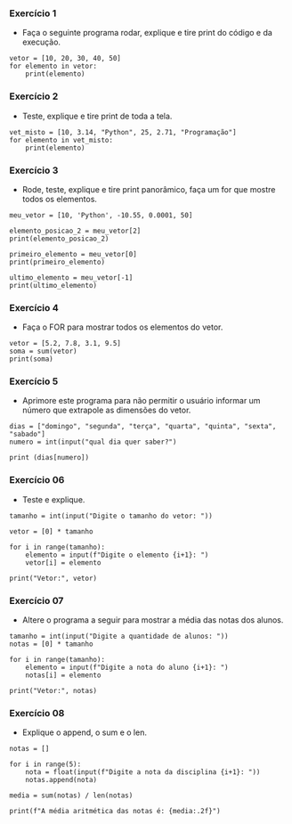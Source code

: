 ### Exercício 1

- Faça o seguinte programa rodar, explique e tire print do código e da execução.

````
vetor = [10, 20, 30, 40, 50]
for elemento in vetor:
    print(elemento)
````

### Exercício 2

- Teste, explique e tire print de toda a tela.

````
vet_misto = [10, 3.14, "Python", 25, 2.71, "Programação"]
for elemento in vet_misto:
    print(elemento)
````

### Exercício 3

- Rode, teste, explique e tire print panorâmico, faça um for que mostre todos os elementos.

````
meu_vetor = [10, 'Python', -10.55, 0.0001, 50]

elemento_posicao_2 = meu_vetor[2]
print(elemento_posicao_2)

primeiro_elemento = meu_vetor[0]
print(primeiro_elemento)

ultimo_elemento = meu_vetor[-1]
print(ultimo_elemento)  
````

### Exercício 4

- Faça o FOR para mostrar todos os elementos do vetor.

````
vetor = [5.2, 7.8, 3.1, 9.5]
soma = sum(vetor)
print(soma)
````

### Exercício 5

- Aprimore este programa para não permitir o usuário informar um número que extrapole as dimensões do vetor.

````
dias = ["domingo", "segunda", "terça", "quarta", "quinta", "sexta", "sabado"]
numero = int(input("qual dia quer saber?")

print (dias[numero])
````

### Exercício 06

- Teste e explique.

````
tamanho = int(input("Digite o tamanho do vetor: "))

vetor = [0] * tamanho

for i in range(tamanho):
    elemento = input(f"Digite o elemento {i+1}: ")
    vetor[i] = elemento

print("Vetor:", vetor)
````

### Exercício 07

- Altere o programa a seguir para mostrar a média das notas dos alunos.

````
tamanho = int(input("Digite a quantidade de alunos: "))
notas = [0] * tamanho

for i in range(tamanho):
    elemento = input(f"Digite a nota do aluno {i+1}: ")
    notas[i] = elemento

print("Vetor:", notas)
````

### Exercício 08

- Explique o append, o sum e o len.

````
notas = []

for i in range(5):
    nota = float(input(f"Digite a nota da disciplina {i+1}: "))
    notas.append(nota)

media = sum(notas) / len(notas)

print(f"A média aritmética das notas é: {media:.2f}")
````